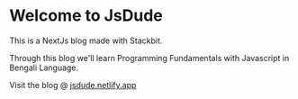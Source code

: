 # Welcome to JsDude
<p> This is a NextJs blog made with Stackbit.
<p> Through this blog we'll learn Programming Fundamentals with Javascript in Bengali Language. 
<p> Visit the blog @ <a href="https://jsdude.netlify.app">jsdude.netlify.app</a>
